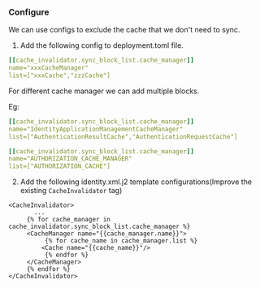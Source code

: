 ### Configure

We can use configs to exclude the cache that we don't need to sync. 

1. Add the following config to deployment.toml file.
```yaml
[[cache_invalidator.sync_block_list.cache_manager]]
name="xxxCacheManager"
list=["xxxCache","zzzCache"]
```
For different cache manager we can add multiple blocks.

Eg:
```yaml
[[cache_invalidator.sync_block_list.cache_manager]]
name="IdentityApplicationManagementCacheManager"
list=["AuthenticationResultCache","AuthenticationRequestCache"]

[[cache_invalidator.sync_block_list.cache_manager]]
name="AUTHORIZATION_CACHE_MANAGER"
list=["AUTHORIZATION_CACHE"]
```

2. Add the following identity.xml.j2 template configurations(Improve the existing `CacheInvalidator` tag)
```j2
<CacheInvalidator>
       ...
     {% for cache_manager in cache_invalidator.sync_block_list.cache_manager %}
     <CacheManager name="{{cache_manager.name}}">
          {% for cache_name in cache_manager.list %}
         <Cache name="{{cache_name}}"/>
          {% endfor %}
     </CacheManager>
     {% endfor %}
</CacheInvalidator>
```